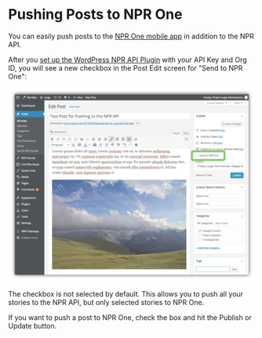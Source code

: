 # Pushing Posts to NPR One 

You can easily push posts to the [NPR One mobile app](http://www.npr.org/about/products/npr-one/) in addition to the NPR API. 

After you [set up the WordPress NPR API Plugin](settings.md) with your API Key and Org ID, you will see a new checkbox in the Post Edit screen for "Send to NPR One":

![Send to NPR One checkbox in the WordPress post edit screen](assets/img/test-post-npr-one.png)

The checkbox is not selected by default. This allows you to push all your stories to the NPR API, but only selected stories to NPR One. 

If you want to push a post to NPR One, check the box and hit the Publish or Update button. 
